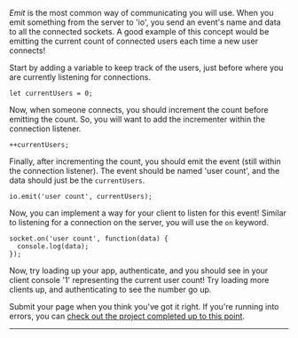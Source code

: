 <div class="challenge-instructions"><div><section id="description">
<p><dfn>Emit</dfn> is the most common way of communicating you will use. When you emit something from the server to 'io', you send an event's name and data to all the connected sockets. A good example of this concept would be emitting the current count of connected users each time a new user connects!</p>
<p>Start by adding a variable to keep track of the users, just before where you are currently listening for connections.</p>
<pre class="language-js" tabindex="0"><code class="language-js"><span class="token keyword">let</span> currentUsers <span class="token operator">=</span> <span class="token number">0</span><span class="token punctuation">;</span>
</code></pre>
<p>Now, when someone connects, you should increment the count before emitting the count. So, you will want to add the incrementer within the connection listener.</p>
<pre class="language-js" tabindex="0"><code class="language-js"><span class="token operator">++</span>currentUsers<span class="token punctuation">;</span>
</code></pre>
<p>Finally, after incrementing the count, you should emit the event (still within the connection listener). The event should be named 'user count', and the data should just be the <code>currentUsers</code>.</p>
<pre class="language-js" tabindex="0"><code class="language-js">io<span class="token punctuation">.</span><span class="token function">emit</span><span class="token punctuation">(</span><span class="token string">'user count'</span><span class="token punctuation">,</span> currentUsers<span class="token punctuation">)</span><span class="token punctuation">;</span>
</code></pre>
<p>Now, you can implement a way for your client to listen for this event! Similar to listening for a connection on the server, you will use the <code>on</code> keyword.</p>
<pre class="language-js" tabindex="0"><code class="language-js">socket<span class="token punctuation">.</span><span class="token function">on</span><span class="token punctuation">(</span><span class="token string">'user count'</span><span class="token punctuation">,</span> <span class="token keyword">function</span><span class="token punctuation">(</span><span class="token parameter">data</span><span class="token punctuation">)</span> <span class="token punctuation">{</span>
  console<span class="token punctuation">.</span><span class="token function">log</span><span class="token punctuation">(</span>data<span class="token punctuation">)</span><span class="token punctuation">;</span>
<span class="token punctuation">}</span><span class="token punctuation">)</span><span class="token punctuation">;</span>
</code></pre>
<p>Now, try loading up your app, authenticate, and you should see in your client console '1' representing the current user count! Try loading more clients up, and authenticating to see the number go up.</p>
<p>Submit your page when you think you've got it right. If you're running into errors, you can <a href="https://gist.github.com/camperbot/28ef7f1078f56eb48c7b1aeea35ba1f5" rel="noopener noreferrer nofollow" target="_blank">check out the project completed up to this point</a>.</p>
</section></div><hr/></div>